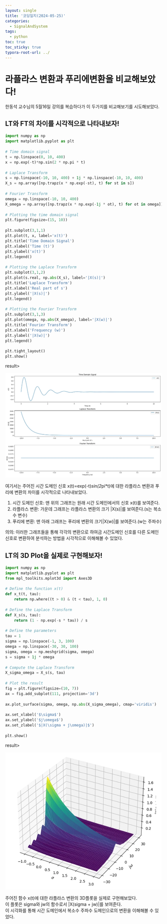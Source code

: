 ```yaml
---
layout: single
title: '코딩일지(2024-05-25)'
categories:
  - SignalAndSystem
tags:
  - python
toc: true
toc_sticky: true
typora-root-url: ../
---
```








# 라플라스 변환과 푸리에변환을 비교해보았다!

한동석 교수님의 5월16일 강의를 복습하다가 이 두가지를 비교해보기를 시도해보았다.





## LT와 FT의 차이를 시각적으로 나타내보자!

```python
import numpy as np
import matplotlib.pyplot as plt

# Time domain signal
t = np.linspace(0, 10, 400)
x = np.exp(-t)*np.sin(2 * np.pi * t)

# Laplace Transform
s = np.linspace(-10, 10, 400) + 1j * np.linspace(-10, 10, 400)
X_s = np.array([np.trapz(x * np.exp(-st), t) for st in s])

# Fourier Transform
omega = np.linspace(-10, 10, 400)
X_omega = np.array([np.trapz(x * np.exp(-1j * ot), t) for ot in omega])

# Plotting the time domain signal
plt.figure(figsize=(15, 10))

plt.subplot(3,1,1)
plt.plot(t, x, label='x(t)')
plt.title('Time Domain Signal')
plt.xlabel('Time (t)')
plt.ylabel('x(t)')
plt.legend()

# Plotting the Laplace Transform
plt.subplot(3,1,2)
plt.plot(s.real, np.abs(X_s), label='|X(s)|')
plt.title('Laplace Transform')
plt.xlabel('Real part of s')
plt.ylabel('|X(s)|')
plt.legend()

# Plotting the Fourier Transform
plt.subplot(3,1,3)
plt.plot(omega, np.abs(X_omega), label='|X(w)|')
plt.title('Fourier Transform')
plt.xlabel('Frequency (w)')
plt.ylabel('|X(w)|')
plt.legend()

plt.tight_layout()
plt.show()
```

result>

![brave_MzajAk7JFl](/images/2024-05-25-codinglog(126)/brave_MzajAk7JFl.webp)

여기서는 주어진 시간 도메인 신호 x(t)=exp(-t)*sin(2*pi*t)에 대한 라플라스 변환과 푸리에 변환의 차이를 시각적으로 나타내보았다.

1. 시간 도메인 신호: 맨 위의 그래프는 원래 시간 도메인에서의 신호 x(t)를 보여준다.
2. 라플라스 변환: 가운데 그래프는 라플라스 변환의 크기 |X(s)|를 보여준다.(s는 복소수 변수)
3. 푸리에 변환: 맨 아래 그래프는 푸리에 변환의 크기|X(w)|를 보여준다.(w는 주파수)

의의: 이러한 그래프들을 통해 각각의 변환으로 하여금 시간도메인 신호를 다른 도메인 신호로 변환하여 분석하는 방법을 시각적으로 이해해볼 수 있었다.





## LT의 3D Plot을 실제로 구현해보자!

```python
import numpy as np
import matplotlib.pyplot as plt
from mpl_toolkits.mplot3d import Axes3D

# Define the function x(t)
def x_t(t, tau):
    return np.where((t > 0) & (t < tau), 1, 0)

# Define the Laplace Transform
def X_s(s, tau):
    return (1 - np.exp(-s * tau)) / s

# Define the parameters
tau = 1
sigma = np.linspace(-1, 3, 100)
omega = np.linspace(-30, 30, 100)
sigma, omega = np.meshgrid(sigma, omega)
s = sigma + 1j * omega

# Compute the Laplace Transform
X_sigma_omega = X_s(s, tau)

# Plot the result
fig = plt.figure(figsize=(10, 7))
ax = fig.add_subplot(111, projection='3d')

ax.plot_surface(sigma, omega, np.abs(X_sigma_omega), cmap='viridis')

ax.set_xlabel('$\sigma$')
ax.set_ylabel('$j\omega$')
ax.set_zlabel('$|X(\sigma + j\omega)|$')

plt.show()
```

result>

![brave_zn79dUAGty](/images/2024-05-25-codinglog(126)/brave_zn79dUAGty.webp)

주어진 함수 x(t)에 대한 라플라스 변환의 3D플롯을 실제로 구현해보았다.<br>
이 플롯은 sigma와 jw의 함수로서 |X(sigma + jw)|를 보여준다.<br>
이 시각화를 통해 시간 도메인에서 복소수 주파수 도메인으로의 변환을 이해해볼 수 있었다.



